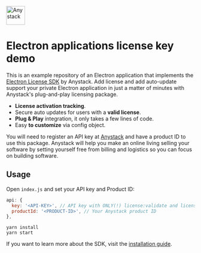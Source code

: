 <img src="https://anystack.sh/img/emblem.svg" width="50" height="50"
     alt="Anystack" >
     
# Electron applications license key demo

This is an example repository of an Electron application that implements the [Electron License SDK](https://github.com/anystack-sh/electron-license) by Anystack.
Add license and add auto-update support your private Electron application in just a matter of minutes with Anystack's plug-and-play licensing package.

* **License activation tracking**.
* Secure auto updates for users with a **valid license**.
* **Plug & Play** integration, it only takes a few lines of code.
* Easy **to customize** via config object.

You will need to register an API key at [Anystack](https://anystack.sh) and have a product ID to use this package.
Anystack will help you make an online living selling your software by setting yourself free from billing and logistics so you can focus on building software.

## Usage
Open `index.js` and set your API key and Product ID:

```js
api: {
  key: '<API-KEY>', // API key with ONLY(!) license:validate and license:activate scope.
  productId: '<PRODUCT-ID>', // Your Anystack product ID
},
```

```shell
yarn install
yarn start
```

If you want to learn more about the SDK, visit the [installation guide](http://anystack.sh/docs/integrations/electron).

